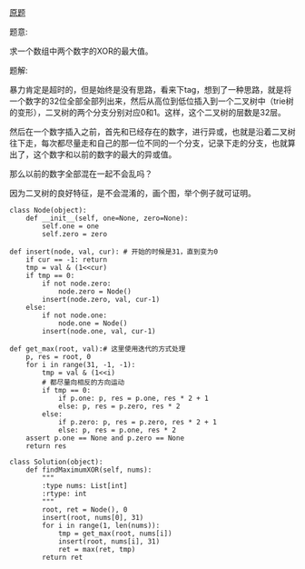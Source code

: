 [原题](https://leetcode.com/problems/maximum-xor-of-two-numbers-in-an-array)

题意:

求一个数组中两个数字的XOR的最大值。


题解:

暴力肯定是超时的，但是始终是没有思路，看来下tag，想到了一种思路，就是将一个数字的32位全部全部列出来，然后从高位到低位插入到一个二叉树中（trie树的变形），二叉树的两个分支分别对应0和1。这样，这个二叉树的层数是32层。

然后在一个数字插入之前，首先和已经存在的数字，进行异或，也就是沿着二叉树往下走，每次都尽量走和自己的那一位不同的一个分支，记录下走的分支，也就算出了，这个数字和以前的数字的最大的异或值。

那么以前的数字全部混在一起不会乱吗？

因为二叉树的良好特征，是不会混淆的，画个图，举个例子就可证明。

```
class Node(object):
    def __init__(self, one=None, zero=None):
        self.one = one
        self.zero = zero
        
def insert(node, val, cur): # 开始的时候是31，直到变为0
    if cur == -1: return
    tmp = val & (1<<cur)
    if tmp == 0:
        if not node.zero:
            node.zero = Node()
        insert(node.zero, val, cur-1)
    else:
        if not node.one:
            node.one = Node()
        insert(node.one, val, cur-1)
    
def get_max(root, val):# 这里使用迭代的方式处理
    p, res = root, 0
    for i in range(31, -1, -1):
        tmp = val & (1<<i)
        # 都尽量向相反的方向运动
        if tmp == 0: 
            if p.one: p, res = p.one, res * 2 + 1
            else: p, res = p.zero, res * 2
        else:
            if p.zero: p, res = p.zero, res * 2 + 1
            else: p, res = p.one, res * 2
    assert p.one == None and p.zero == None
    return res
    
class Solution(object):
    def findMaximumXOR(self, nums):
        """
        :type nums: List[int]
        :rtype: int
        """
        root, ret = Node(), 0
        insert(root, nums[0], 31)
        for i in range(1, len(nums)):
            tmp = get_max(root, nums[i])
            insert(root, nums[i], 31)
            ret = max(ret, tmp)
        return ret
```
